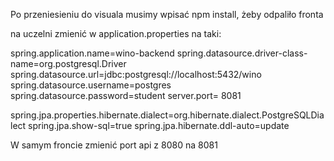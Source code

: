 Po przeniesieniu do visuala musimy wpisać npm install, żeby odpaliło fronta


na uczelni zmienić w application.properties na taki:

spring.application.name=wino-backend
spring.datasource.driver-class-name=org.postgresql.Driver
spring.datasource.url=jdbc:postgresql://localhost:5432/wino
spring.datasource.username=postgres
spring.datasource.password=student
server.port= 8081

spring.jpa.properties.hibernate.dialect=org.hibernate.dialect.PostgreSQLDialect
spring.jpa.show-sql=true
spring.jpa.hibernate.ddl-auto=update



W samym froncie zmienić port api z 8080 na 8081 
